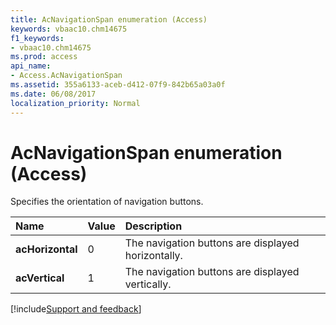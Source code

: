 ```yaml
---
title: AcNavigationSpan enumeration (Access)
keywords: vbaac10.chm14675
f1_keywords:
- vbaac10.chm14675
ms.prod: access
api_name:
- Access.AcNavigationSpan
ms.assetid: 355a6133-aceb-d412-07f9-842b65a03a0f
ms.date: 06/08/2017
localization_priority: Normal
---
```



# AcNavigationSpan enumeration (Access)

Specifies the orientation of navigation buttons.



|Name|Value|Description|
|:-----|:-----|:-----|
|**acHorizontal**|0|The navigation buttons are displayed horizontally.|
|**acVertical**|1|The navigation buttons are displayed vertically.|

[!include[Support and feedback](~/includes/feedback-boilerplate.md)]